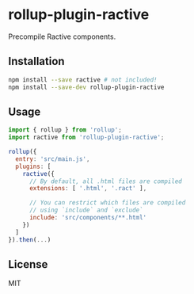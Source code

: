 # rollup-plugin-ractive

Precompile Ractive components.


## Installation

```bash
npm install --save ractive # not included!
npm install --save-dev rollup-plugin-ractive
```


## Usage

```js
import { rollup } from 'rollup';
import ractive from 'rollup-plugin-ractive';

rollup({
  entry: 'src/main.js',
  plugins: [
    ractive({
      // By default, all .html files are compiled
      extensions: [ '.html', '.ract' ],

      // You can restrict which files are compiled
      // using `include` and `exclude`
      include: 'src/components/**.html'
    })
  ]
}).then(...)
```

## License

MIT
